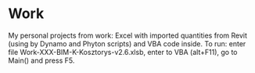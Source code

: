 # Work
My personal projects from work: 
Excel with imported quantities from Revit (using by Dynamo and Phyton scripts) and VBA code inside. 
To run: enter file Work-XXX-BIM-K-Kosztorys-v2.6.xlsb, enter to VBA (alt+F11), go to Main() and press F5.
